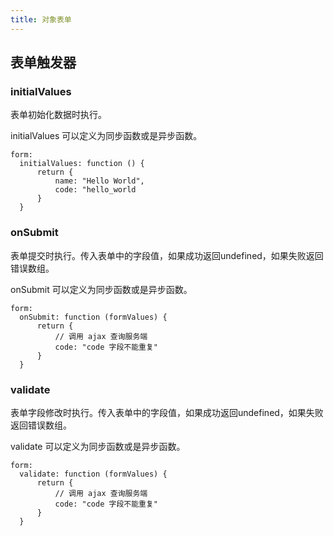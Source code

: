 ```yaml
---
title: 对象表单
---
```


## 表单触发器

### initialValues

表单初始化数据时执行。

initialValues 可以定义为同步函数或是异步函数。

```
form:
  initialValues: function () {
      return {
          name: "Hello World",
          code: "hello_world
      }
  }
```

### onSubmit

表单提交时执行。传入表单中的字段值，如果成功返回undefined，如果失败返回错误数组。

onSubmit 可以定义为同步函数或是异步函数。

```
form:
  onSubmit: function (formValues) {
      return {
          // 调用 ajax 查询服务端
          code: "code 字段不能重复"
      }
  }
```

### validate

表单字段修改时执行。传入表单中的字段值，如果成功返回undefined，如果失败返回错误数组。

validate 可以定义为同步函数或是异步函数。

```
form:
  validate: function (formValues) {
      return {
          // 调用 ajax 查询服务端
          code: "code 字段不能重复"
      }
  }
```
